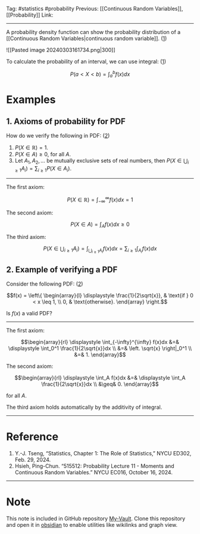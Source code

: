 Tag: #statistics #probability 
Previous: [[Continuous Random Variables]], [[Probability]]
Link: 

---

A probability density function can show the probability distribution of a [[Continuous Random Variables|continuous random variable]]. (<u>1</u>)

![[Pasted image 20240303161734.png|300]]

To calculate the probability of an interval, we can use integral: (<u>1</u>)

$$P(a < X < b) = \int_a^b f(x)dx$$

# Examples

## 1. Axioms of probability for PDF

How do we verify the following in PDF: (<u>2</u>)

1. $P(X \in \mathbb{R}) = 1$.
2. $P(X \in A) \geq 0$, for all $A$.
3. Let $A_1, A_2, \ldots$ be mutually exclusive sets of real numbers, then $\displaystyle P\left(X \in \bigcup_{i\geq 1} A_i\right) = \sum_{i\geq 1} P(X \in A_i)$.

---

The first axiom:

$$P(X \in \mathbb{R}) = \int_{-\infty}^{\infty} f(x)dx = 1$$

The second axiom:

$$P(X \in A) = \int_A f(x)dx \geq 0$$

The third axiom:

$$P\left(X \in \bigcup_{i\geq 1} A_i\right) = \int_{\bigcup_{i\geq 1} A_i} f(x)dx = \sum_{i\geq 1} \int_{A_i} f(x)dx$$

## 2. Example of verifying a PDF

Consider the following PDF: (<u>2</u>)

$$f(x) = \left\{
    \begin{array}{l}
        \displaystyle 
        \frac{1}{2\sqrt{x}}, & \text{if } 0 < x \leq 1, \\
        0, & \text{otherwise}.
    \end{array}
\right.$$

Is $f(x)$ a valid PDF?

---

The first axiom:

$$\begin{array}{rl}
    \displaystyle \int_{-\infty}^{\infty} f(x)dx &=& \displaystyle \int_0^1 \frac{1}{2\sqrt{x}}dx \\
    &=& \left. \sqrt{x} \right|_0^1 \\
    &=& 1.
\end{array}$$

The second axiom:

$$\begin{array}{rl}
    \displaystyle \int_A f(x)dx &=& \displaystyle \int_A \frac{1}{2\sqrt{x}}dx \\
    &\geq& 0.
\end{array}$$

for all $A$.

The third axiom holds automatically by the additivity of integral.

---

# Reference

1. Y.-J. Tseng, “Statistics, Chapter 1: The Role of Statistics,” NYCU ED302, Feb. 29, 2024.
2. Hsieh, Ping-Chun. “515512: Probability Lecture 11 - Moments and Continuous Random Variables.” NYCU EC016, October 16, 2024.


---

# Note

This note is included in GitHub repository [My-Vault](https://github.com/LittleD3092/My-Vault.git). Clone this repository and open it in [obsidian](https://obsidian.md/) to enable utilities like wikilinks and graph view.